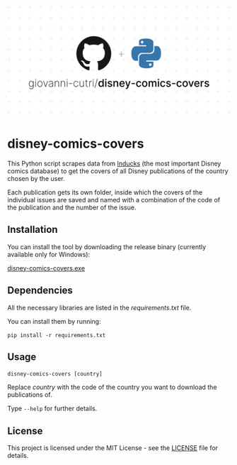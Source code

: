 ![Socialify](https://github.com/giovanni-cutri/disney-comics-covers/blob/main/resources/socialify-logo.png)

# disney-comics-covers

This Python script scrapes data from [Inducks](https://inducks.org/) (the most important Disney comics database) to get the covers of all Disney publications of the country chosen by the user.

Each publication gets its own folder, inside which the covers of the individual issues are saved and named with a combination of the code of the publication and the number of the issue.

## Installation

You can install the tool by downloading the release binary (currently available only for Windows):

[disney-comics-covers.exe](https://github.com/giovanni-cutri/italian-disney-comics-covers/releases/download/first/disney-comics-covers.exe)

## Dependencies

All the necessary libraries are listed in the *requirements.txt* file.

You can install them by running:

```
pip install -r requirements.txt
```

## Usage

```
disney-comics-covers [country]
```

Replace *country* with the code of the country you want to download the publications of.

Type ```--help``` for further details.


## License

This project is licensed under the MIT License - see the [LICENSE](https://github.com/giovanni-cutri/italian-disney-comics-covers/blob/main/LICENSE) file for details.
